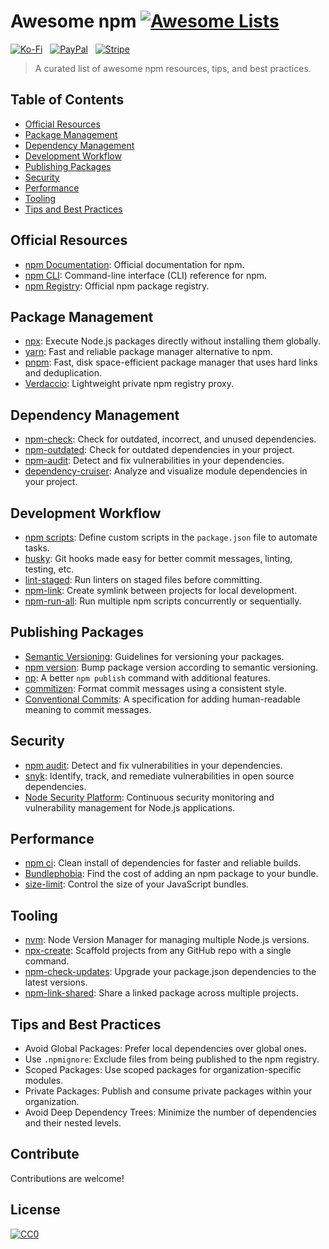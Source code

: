 # Awesome npm [![Awesome Lists](https://srv-cdn.himpfen.io/badges/awesome-lists/awesomelists-flat.svg)](https://github.com/brandonhimpfen/awesome)

[![Ko-Fi](https://srv-cdn.himpfen.io/badges/kofi/kofi-flat.svg)](https://tinyurl.com/d4xnrptz) &nbsp; [![PayPal](https://srv-cdn.himpfen.io/badges/paypal/paypal-flat.svg)](https://tinyurl.com/mr22naua) &nbsp; [![Stripe](https://srv-cdn.himpfen.io/badges/stripe/stripe-flat.svg)](https://tinyurl.com/e8ymxdw3)

> A curated list of awesome npm resources, tips, and best practices.

## Table of Contents

- [Official Resources](#official-resources)
- [Package Management](#package-management)
- [Dependency Management](#dependency-management)
- [Development Workflow](#development-workflow)
- [Publishing Packages](#publishing-packages)
- [Security](#security)
- [Performance](#performance)
- [Tooling](#tooling)
- [Tips and Best Practices](#tips-and-best-practices)

## Official Resources

- [npm Documentation](https://docs.npmjs.com/): Official documentation for npm.
- [npm CLI](https://docs.npmjs.com/cli/v7): Command-line interface (CLI) reference for npm.
- [npm Registry](https://www.npmjs.com/): Official npm package registry.

## Package Management

- [npx](https://www.npmjs.com/package/npx): Execute Node.js packages directly without installing them globally.
- [yarn](https://yarnpkg.com/): Fast and reliable package manager alternative to npm.
- [pnpm](https://pnpm.js.org/): Fast, disk space-efficient package manager that uses hard links and deduplication.
- [Verdaccio](https://verdaccio.org/): Lightweight private npm registry proxy.

## Dependency Management

- [npm-check](https://www.npmjs.com/package/npm-check): Check for outdated, incorrect, and unused dependencies.
- [npm-outdated](https://www.npmjs.com/package/npm-outdated): Check for outdated dependencies in your project.
- [npm-audit](https://docs.npmjs.com/cli/v7/commands/npm-audit): Detect and fix vulnerabilities in your dependencies.
- [dependency-cruiser](https://www.npmjs.com/package/dependency-cruiser): Analyze and visualize module dependencies in your project.

## Development Workflow

- [npm scripts](https://docs.npmjs.com/cli/v7/using-npm/scripts): Define custom scripts in the `package.json` file to automate tasks.
- [husky](https://typicode.github.io/husky/#/): Git hooks made easy for better commit messages, linting, testing, etc.
- [lint-staged](https://www.npmjs.com/package/lint-staged): Run linters on staged files before committing.
- [npm-link](https://docs.npmjs.com/cli/v7/commands/npm-link): Create symlink between projects for local development.
- [npm-run-all](https://www.npmjs.com/package/npm-run-all): Run multiple npm scripts concurrently or sequentially.

## Publishing Packages

- [Semantic Versioning](https://semver.org/): Guidelines for versioning your packages.
- [npm version](https://docs.npmjs.com/cli/v7/commands/npm-version): Bump package version according to semantic versioning.
- [np](https://www.npmjs.com/package/np): A better `npm publish` command with additional features.
- [commitizen](https://www.npmjs.com/package/commitizen): Format commit messages using a consistent style.
- [Conventional Commits](https://www.conventionalcommits.org/): A specification for adding human-readable meaning to commit messages.

## Security

- [npm audit](https://docs.npmjs.com/cli/v7/commands/npm-audit): Detect and fix vulnerabilities in your dependencies.
- [snyk](https://snyk.io/): Identify, track, and remediate vulnerabilities in open source dependencies.
- [Node Security Platform](https://nodesecurity.io/): Continuous security monitoring and vulnerability management for Node.js applications.

## Performance

- [npm ci](https://docs.npmjs.com/cli/v7/commands/npm-ci): Clean install of dependencies for faster and reliable builds.
- [Bundlephobia](https://bundlephobia.com/): Find the cost of adding an npm package to your bundle.
- [size-limit](https://www.npmjs.com/package/size-limit): Control the size of your JavaScript bundles.

## Tooling

- [nvm](https://github.com/nvm-sh/nvm): Node Version Manager for managing multiple Node.js versions.
- [npx-create](https://www.npmjs.com/package/create): Scaffold projects from any GitHub repo with a single command.
- [npm-check-updates](https://www.npmjs.com/package/npm-check-updates): Upgrade your package.json dependencies to the latest versions.
- [npm-link-shared](https://www.npmjs.com/package/npm-link-shared): Share a linked package across multiple projects.

## Tips and Best Practices

- Avoid Global Packages: Prefer local dependencies over global ones.
- Use `.npmignore`: Exclude files from being published to the npm registry.
- Scoped Packages: Use scoped packages for organization-specific modules.
- Private Packages: Publish and consume private packages within your organization.
- Avoid Deep Dependency Trees: Minimize the number of dependencies and their nested levels.

## Contribute

Contributions are welcome!

## License

[![CC0](https://mirrors.creativecommons.org/presskit/buttons/88x31/svg/by-sa.svg)](http://creativecommons.org/licenses/by-sa/4.0/)
